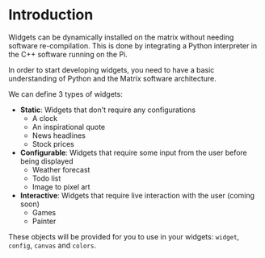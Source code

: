 # Introduction
Widgets can be dynamically installed on the matrix without needing software re-compilation.
This is done by integrating a Python interpreter in the C++ software running on the Pi.

In order to start developing widgets, you need to have a basic understanding of Python and the Matrix software architecture.

We can define 3 types of widgets:

- **Static**: Widgets that don't require any configurations
    - A clock
    - An inspirational quote
    - News headlines
    - Stock prices
- **Configurable**: Widgets that require some input from the user before being displayed
    - Weather forecast
    - Todo list
    - Image to pixel art
- **Interactive**: Widgets that require live interaction with the user (coming soon)
    - Games
    - Painter

These objects will be provided for you to use in your widgets: `widget`, `config`, `canvas` and `colors`.